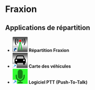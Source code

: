 # Fraxion

## Applications de répartition

-   ![icon](../images/icon-fraxion.png) **Répartition Fraxion**
-   ![icon](../images/icon-map.png) **Carte des véhicules**
-   ![icon](../images/icon-ptt.png) **Logiciel PTT (Push-To-Talk)**
